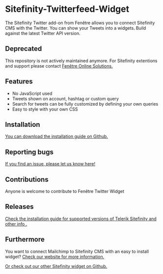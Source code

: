 # Sitefinity-Twitterfeed-Widget
<p>The Sitefinity Twitter add-on from Fen&ecirc;tre allows you to connect Sitefinity CMS with the Twitter. You can show your Tweets into a widgets<strong>. </strong>Build against the latest Twitter API version.</p>

<h2>Deprecated</h2>

<p>This repository is not actively maintained anymore. For Sitefinity extentions and support please contact <a href="https://www.fenetre.nl">Fenêtre Online  Solutions.</a></p>

<h2>Features</h2>

<ul>
	<li>No JavaScript used</li>
	<li>Tweets shown on account, hashtag or custom query</li>
	<li>Search for tweets can be fully customized by defining your own queries</li>
	<li>Easy to style with your own CSS</li>
</ul>

<h2>Installation</h2>

<p><a href=https://github.com/Fenetre/Sitefinity-Twitterfeed-Widget/blob/master/Installation%20Guide%20Twitterfeed>You can download the installation guide on Github.</a></p>

<h2>Reporting bugs</h2>

<p> <p><a href=https://github.com/Fenetre/Sitefinity-Twitterfeed-Widget/issues> If you find an issue, please let us know here!</a> 

<h2>Contributions</h2>

<p>Anyone is welcome to contribute to Fen&ecirc;tre Twitter Widget</p>

<h2>Releases</h2>
<a href=https://github.com/Fenetre/Sitefinity-Twitterfeed-Widget/blob/master/Installation%20Guide%20Twitterfeed>Check the installation guide for supported versions of Telerik Sitefinity and other info .</a></p>

<h2>Furthermore</h2>

<p>You want to connect Mailchimp to Sitefinity CMS with an easy to install widget? <a href=https://www.fenetre.nl/producten/telerik-sitefinity-widgets/sitefinity-mailchimp-widget/>Check our website for more information.<a/></p>

<a href=https://github.com/Fenetre/Sitefinity-Form-Extension-Widget>Or check out our other Sitefinity widget on Github.<a/></p>


